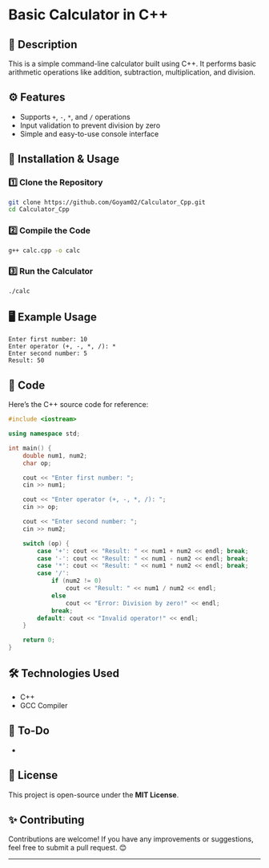 # Basic Calculator in C++

## 📌 Description

This is a simple command-line calculator built using C++. It performs basic arithmetic operations like addition, subtraction, multiplication, and division.

## ⚙️ Features

- Supports `+`, `-`, `*`, and `/` operations
- Input validation to prevent division by zero
- Simple and easy-to-use console interface

## 🚀 Installation & Usage

### 1️⃣ Clone the Repository

```sh
git clone https://github.com/Goyam02/Calculator_Cpp.git
cd Calculator_Cpp
```

### 2️⃣ Compile the Code

```sh
g++ calc.cpp -o calc
```

### 3️⃣ Run the Calculator

```sh
./calc
```

## 🖥️ Example Usage

```
Enter first number: 10
Enter operator (+, -, *, /): *
Enter second number: 5
Result: 50
```

## 📜 Code

Here’s the C++ source code for reference:

```cpp
#include <iostream>

using namespace std;

int main() {
    double num1, num2;
    char op;

    cout << "Enter first number: ";
    cin >> num1;

    cout << "Enter operator (+, -, *, /): ";
    cin >> op;

    cout << "Enter second number: ";
    cin >> num2;

    switch (op) {
        case '+': cout << "Result: " << num1 + num2 << endl; break;
        case '-': cout << "Result: " << num1 - num2 << endl; break;
        case '*': cout << "Result: " << num1 * num2 << endl; break;
        case '/':
            if (num2 != 0)
                cout << "Result: " << num1 / num2 << endl;
            else
                cout << "Error: Division by zero!" << endl;
            break;
        default: cout << "Invalid operator!" << endl;
    }

    return 0;
}
```

## 🛠 Technologies Used

- C++
- GCC Compiler

## 📝 To-Do

-

## 📜 License

This project is open-source under the **MIT License**.

## ✨ Contributing

Contributions are welcome! If you have any improvements or suggestions, feel free to submit a pull request. 😊

---

